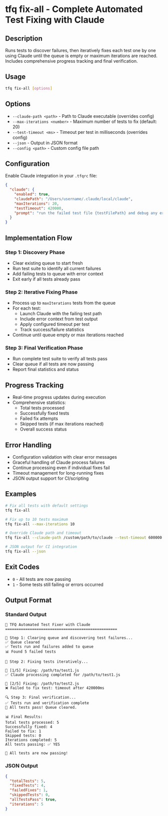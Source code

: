 # tfq fix-all - Complete Automated Test Fixing with Claude

## Description
Runs tests to discover failures, then iteratively fixes each test one by one using Claude until the queue is empty or maximum iterations are reached. Includes comprehensive progress tracking and final verification.

## Usage
```bash
tfq fix-all [options]
```

## Options
- `--claude-path <path>` - Path to Claude executable (overrides config)
- `--max-iterations <number>` - Maximum number of tests to fix (default: 20)
- `--test-timeout <ms>` - Timeout per test in milliseconds (overrides config)
- `--json` - Output in JSON format
- `--config <path>` - Custom config file path

## Configuration
Enable Claude integration in your `.tfqrc` file:
```json
{
  "claude": {
    "enabled": true,
    "claudePath": "/Users/username/.claude/local/claude",
    "maxIterations": 20,
    "testTimeout": 420000,
    "prompt": "run the failed test file {testFilePath} and debug any errors you encounter one at a time"
  }
}
```

## Implementation Flow

### Step 1: Discovery Phase
- Clear existing queue to start fresh
- Run test suite to identify all current failures
- Add failing tests to queue with error context
- Exit early if all tests already pass

### Step 2: Iterative Fixing Phase
- Process up to `maxIterations` tests from the queue
- For each test:
  - Launch Claude with the failing test path
  - Include error context from test output
  - Apply configured timeout per test
  - Track success/failure statistics
- Continue until queue empty or max iterations reached

### Step 3: Final Verification Phase
- Run complete test suite to verify all tests pass
- Clear queue if all tests are now passing
- Report final statistics and status

## Progress Tracking
- Real-time progress updates during execution
- Comprehensive statistics:
  - Total tests processed
  - Successfully fixed tests
  - Failed fix attempts
  - Skipped tests (if max iterations reached)
  - Overall success status

## Error Handling
- Configuration validation with clear error messages
- Graceful handling of Claude process failures
- Continue processing even if individual fixes fail
- Timeout management for long-running fixes
- JSON output support for CI/scripting

## Examples
```bash
# Fix all tests with default settings
tfq fix-all

# Fix up to 10 tests maximum
tfq fix-all --max-iterations 10

# Override Claude path and timeout
tfq fix-all --claude-path /custom/path/to/claude --test-timeout 600000

# JSON output for CI integration
tfq fix-all --json
```

## Exit Codes
- `0` - All tests are now passing
- `1` - Some tests still failing or errors occurred

## Output Format
### Standard Output
```
🚀 TFQ Automated Test Fixer with Claude
==================================================

🔄 Step 1: Clearing queue and discovering test failures...
✅ Queue cleared
✅ Tests run and failures added to queue
📊 Found 5 failed tests

🔧 Step 2: Fixing tests iteratively...

🧪 [1/5] Fixing: /path/to/test1.js
✅ Claude processing completed for /path/to/test1.js

🧪 [2/5] Fixing: /path/to/test2.js
❌ Failed to fix test: timeout after 420000ms

🔍 Step 3: Final verification...
✅ Tests run and verification complete
🎉 All tests pass! Queue cleared.

📊 Final Results:
Total tests processed: 5
Successfully fixed: 4
Failed to fix: 1
Skipped tests: 0
Iterations completed: 5
All tests passing: ✅ YES

🎉 All tests are now passing!
```

### JSON Output
```json
{
  "totalTests": 5,
  "fixedTests": 4,
  "failedFixes": 1,
  "skippedTests": 0,
  "allTestsPass": true,
  "iterations": 5
}
```
